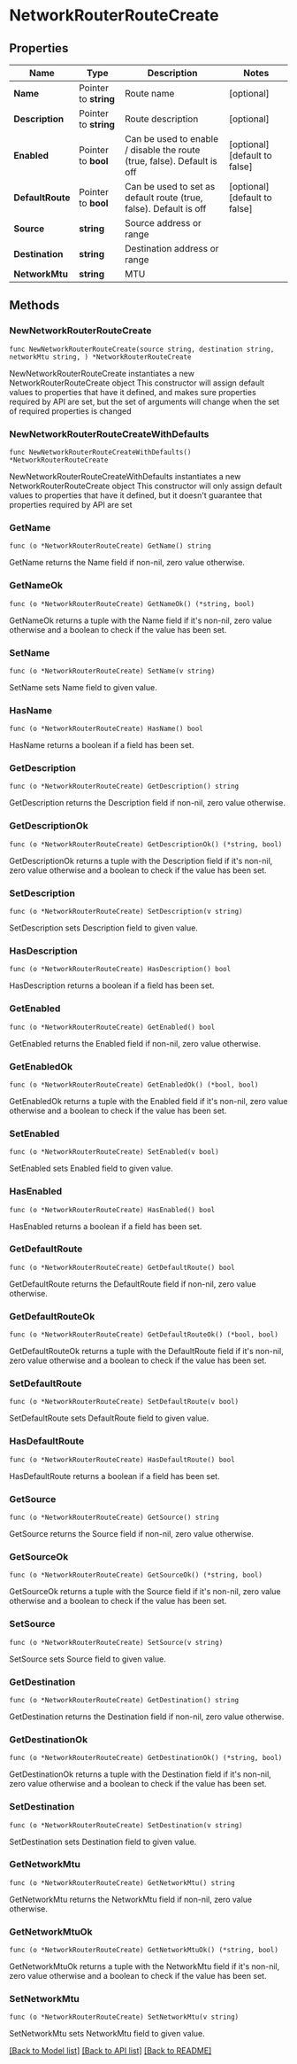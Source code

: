 # NetworkRouterRouteCreate

## Properties

Name | Type | Description | Notes
------------ | ------------- | ------------- | -------------
**Name** | Pointer to **string** | Route name | [optional] 
**Description** | Pointer to **string** | Route description | [optional] 
**Enabled** | Pointer to **bool** | Can be used to enable / disable the route (true, false). Default is off | [optional] [default to false]
**DefaultRoute** | Pointer to **bool** | Can be used to set as default route (true, false). Default is off | [optional] [default to false]
**Source** | **string** | Source address or range | 
**Destination** | **string** | Destination address or range | 
**NetworkMtu** | **string** | MTU | 

## Methods

### NewNetworkRouterRouteCreate

`func NewNetworkRouterRouteCreate(source string, destination string, networkMtu string, ) *NetworkRouterRouteCreate`

NewNetworkRouterRouteCreate instantiates a new NetworkRouterRouteCreate object
This constructor will assign default values to properties that have it defined,
and makes sure properties required by API are set, but the set of arguments
will change when the set of required properties is changed

### NewNetworkRouterRouteCreateWithDefaults

`func NewNetworkRouterRouteCreateWithDefaults() *NetworkRouterRouteCreate`

NewNetworkRouterRouteCreateWithDefaults instantiates a new NetworkRouterRouteCreate object
This constructor will only assign default values to properties that have it defined,
but it doesn't guarantee that properties required by API are set

### GetName

`func (o *NetworkRouterRouteCreate) GetName() string`

GetName returns the Name field if non-nil, zero value otherwise.

### GetNameOk

`func (o *NetworkRouterRouteCreate) GetNameOk() (*string, bool)`

GetNameOk returns a tuple with the Name field if it's non-nil, zero value otherwise
and a boolean to check if the value has been set.

### SetName

`func (o *NetworkRouterRouteCreate) SetName(v string)`

SetName sets Name field to given value.

### HasName

`func (o *NetworkRouterRouteCreate) HasName() bool`

HasName returns a boolean if a field has been set.

### GetDescription

`func (o *NetworkRouterRouteCreate) GetDescription() string`

GetDescription returns the Description field if non-nil, zero value otherwise.

### GetDescriptionOk

`func (o *NetworkRouterRouteCreate) GetDescriptionOk() (*string, bool)`

GetDescriptionOk returns a tuple with the Description field if it's non-nil, zero value otherwise
and a boolean to check if the value has been set.

### SetDescription

`func (o *NetworkRouterRouteCreate) SetDescription(v string)`

SetDescription sets Description field to given value.

### HasDescription

`func (o *NetworkRouterRouteCreate) HasDescription() bool`

HasDescription returns a boolean if a field has been set.

### GetEnabled

`func (o *NetworkRouterRouteCreate) GetEnabled() bool`

GetEnabled returns the Enabled field if non-nil, zero value otherwise.

### GetEnabledOk

`func (o *NetworkRouterRouteCreate) GetEnabledOk() (*bool, bool)`

GetEnabledOk returns a tuple with the Enabled field if it's non-nil, zero value otherwise
and a boolean to check if the value has been set.

### SetEnabled

`func (o *NetworkRouterRouteCreate) SetEnabled(v bool)`

SetEnabled sets Enabled field to given value.

### HasEnabled

`func (o *NetworkRouterRouteCreate) HasEnabled() bool`

HasEnabled returns a boolean if a field has been set.

### GetDefaultRoute

`func (o *NetworkRouterRouteCreate) GetDefaultRoute() bool`

GetDefaultRoute returns the DefaultRoute field if non-nil, zero value otherwise.

### GetDefaultRouteOk

`func (o *NetworkRouterRouteCreate) GetDefaultRouteOk() (*bool, bool)`

GetDefaultRouteOk returns a tuple with the DefaultRoute field if it's non-nil, zero value otherwise
and a boolean to check if the value has been set.

### SetDefaultRoute

`func (o *NetworkRouterRouteCreate) SetDefaultRoute(v bool)`

SetDefaultRoute sets DefaultRoute field to given value.

### HasDefaultRoute

`func (o *NetworkRouterRouteCreate) HasDefaultRoute() bool`

HasDefaultRoute returns a boolean if a field has been set.

### GetSource

`func (o *NetworkRouterRouteCreate) GetSource() string`

GetSource returns the Source field if non-nil, zero value otherwise.

### GetSourceOk

`func (o *NetworkRouterRouteCreate) GetSourceOk() (*string, bool)`

GetSourceOk returns a tuple with the Source field if it's non-nil, zero value otherwise
and a boolean to check if the value has been set.

### SetSource

`func (o *NetworkRouterRouteCreate) SetSource(v string)`

SetSource sets Source field to given value.


### GetDestination

`func (o *NetworkRouterRouteCreate) GetDestination() string`

GetDestination returns the Destination field if non-nil, zero value otherwise.

### GetDestinationOk

`func (o *NetworkRouterRouteCreate) GetDestinationOk() (*string, bool)`

GetDestinationOk returns a tuple with the Destination field if it's non-nil, zero value otherwise
and a boolean to check if the value has been set.

### SetDestination

`func (o *NetworkRouterRouteCreate) SetDestination(v string)`

SetDestination sets Destination field to given value.


### GetNetworkMtu

`func (o *NetworkRouterRouteCreate) GetNetworkMtu() string`

GetNetworkMtu returns the NetworkMtu field if non-nil, zero value otherwise.

### GetNetworkMtuOk

`func (o *NetworkRouterRouteCreate) GetNetworkMtuOk() (*string, bool)`

GetNetworkMtuOk returns a tuple with the NetworkMtu field if it's non-nil, zero value otherwise
and a boolean to check if the value has been set.

### SetNetworkMtu

`func (o *NetworkRouterRouteCreate) SetNetworkMtu(v string)`

SetNetworkMtu sets NetworkMtu field to given value.



[[Back to Model list]](../README.md#documentation-for-models) [[Back to API list]](../README.md#documentation-for-api-endpoints) [[Back to README]](../README.md)


